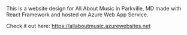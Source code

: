 This is a website design for All About Music in Parkville, MD made with React Framework and hosted on Azure Web App Service.

Check it out here: https://allaboutmusic.azurewebsites.net
